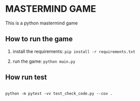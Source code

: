 # MASTERMIND GAME

This is a python mastermind game

## How to run the game

1. install the requirements: ` pip install -r requirements.txt `

2. run the game: ` python main.py `

## How run test

```shell

python -m pytest -vv test_check_code.py --cov .

```
